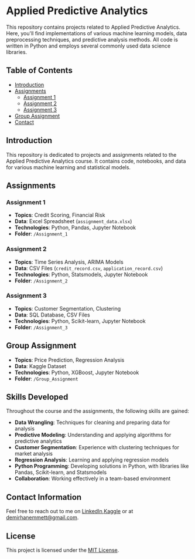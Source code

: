 # Applied Predictive Analytics
This repository contains projects related to Applied Predictive Analytics. Here, you'll find implementations of various machine learning models, data preprocessing techniques, and predictive analysis methods. All code is written in Python and employs several commonly used data science libraries.
## Table of Contents
- [Introduction](#introduction)
- [Assignments](#assignments)
  - [Assignment 1](#assignment-1)
  - [Assignment 2](#assignment-2)
  - [Assignment 3](#assignment-3)
- [Group Assignment](#group-assignment)
- [Contact](#contact)

## Introduction
This repository is dedicated to projects and assignments related to the Applied Predictive Analytics course. It contains code, notebooks, and data for various machine learning and statistical models.

## Assignments

### Assignment 1
- **Topics**: Credit Scoring, Financial Risk
- **Data**: Excel Spreadsheet (`assignment_data.xlsx`)
- **Technologies**: Python, Pandas, Jupyter Notebook
- **Folder**: `/Assignment_1`

### Assignment 2
- **Topics**: Time Series Analysis, ARIMA Models
- **Data**: CSV Files (`credit_record.csv`, `application_record.csv`)
- **Technologies**: Python, Statsmodels, Jupyter Notebook
- **Folder**: `/Assignment_2`

### Assignment 3
- **Topics**: Customer Segmentation, Clustering
- **Data**: SQL Database, CSV Files
- **Technologies**: Python, Scikit-learn, Jupyter Notebook
- **Folder**: `/Assignment_3`

## Group Assignment
- **Topics**: Price Prediction, Regression Analysis
- **Data**: Kaggle Dataset
- **Technologies**: Python, XGBoost, Jupyter Notebook
- **Folder**: `/Group_Assignment`

## Skills Developed
Throughout the course and the assignments, the following skills are gained:
- **Data Wrangling**: Techniques for cleaning and preparing data for analysis
- **Predictive Modeling**: Understanding and applying algorithms for predictive analytics
- **Customer Segmentation**: Experience with clustering techniques for market analysis
- **Regression Analysis**: Learning and applying regression models
- **Python Programming**: Developing solutions in Python, with libraries like Pandas, Scikit-learn, and Statsmodels
- **Collaboration**: Working effectively in a team-based environment

## Contact Information
Feel free to reach out to me on [LinkedIn](https://www.linkedin.com/in/demirhanemmett/),[Kaggle](https://www.kaggle.com/emmettdemirhan/) or at [demirhanemmett@gmail.com](mailto:demirhanemmett@gmail.com).

## License
This project is licensed under the [MIT License](./LICENSE).
